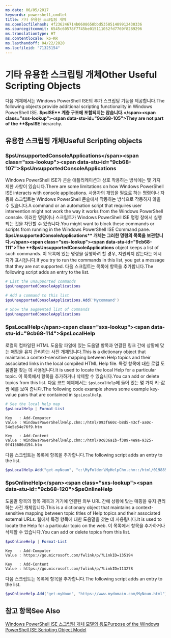 ```yaml
---
ms.date: 06/05/2017
keywords: powershell,cmdlet
title: 기타 유용한 스크립팅 개체
ms.openlocfilehash: 4f236246714b0608658bbd535851489912430336
ms.sourcegitcommit: 6545c60578f7745be015111052fd7769f8289296
ms.translationtype: HT
ms.contentlocale: ko-KR
ms.lasthandoff: 04/22/2020
ms.locfileid: "71325154"
---
```

# <a name="other-useful-scripting-objects"></a><span data-ttu-id="9cb68-103">기타 유용한 스크립팅 개체</span><span class="sxs-lookup"><span data-stu-id="9cb68-103">Other Useful Scripting Objects</span></span>

<span data-ttu-id="9cb68-104">다음 개체에서는 Windows PowerShell ISE의 추가 스크립팅 기능을 제공합니다.</span><span class="sxs-lookup"><span data-stu-id="9cb68-104">The following objects provide additional scripting functionality in Windows PowerShell ISE.</span></span> <span data-ttu-id="9cb68-105">**$psISE** 계층 구조에 포함되지는 않습니다.</span><span class="sxs-lookup"><span data-stu-id="9cb68-105">They are not part of the **$psISE** hierarchy.</span></span>

## <a name="useful-scripting-objects"></a><span data-ttu-id="9cb68-106">유용한 스크립팅 개체</span><span class="sxs-lookup"><span data-stu-id="9cb68-106">Useful Scripting objects</span></span>

### <a name="psunsupportedconsoleapplications"></a><span data-ttu-id="9cb68-107">$psUnsupportedConsoleApplications</span><span class="sxs-lookup"><span data-stu-id="9cb68-107">$psUnsupportedConsoleApplications</span></span>

<span data-ttu-id="9cb68-108">Windows PowerShell ISE가 콘솔 애플리케이션과 상호 작용하는 방식에는 몇 가지 제한 사항이 있습니다.</span><span class="sxs-lookup"><span data-stu-id="9cb68-108">There are some limitations on how Windows PowerShell ISE interacts with console applications.</span></span> <span data-ttu-id="9cb68-109">사용자의 개입을 필요로 하는 명령이나 자동화 스크립트는 Windows PowerShell 콘솔에서 작동하는 방식으로 작동하지 않을 수 있습니다.</span><span class="sxs-lookup"><span data-stu-id="9cb68-109">A command or an automation script that requires user intervention might not work the way it works from the Windows PowerShell console.</span></span> <span data-ttu-id="9cb68-110">이러한 명령이나 스크립트가 Windows PowerShell ISE 명령 창에서 실행되는 것을 차단할 수 있습니다.</span><span class="sxs-lookup"><span data-stu-id="9cb68-110">You might want to block these commands or scripts from running in the Windows PowerShell ISE Command pane.</span></span> <span data-ttu-id="9cb68-111">**$psUnsupportedConsoleApplications** 개체는 그러한 명령의 목록을 보관합니다.</span><span class="sxs-lookup"><span data-stu-id="9cb68-111">The **$psUnsupportedConsoleApplications** object keeps a list of such commands.</span></span> <span data-ttu-id="9cb68-112">이 목록에 있는 명령을 실행하려 할 경우, 지원되지 않는다는 메시지가 표시됩니다.</span><span class="sxs-lookup"><span data-stu-id="9cb68-112">If you try to run the commands in this list, you get a message that they are not supported.</span></span> <span data-ttu-id="9cb68-113">다음 스크립트는 목록에 항목을 추가합니다.</span><span class="sxs-lookup"><span data-stu-id="9cb68-113">The following script adds an entry to the list.</span></span>

```powershell
# List the unsupported commands
$psUnsupportedConsoleApplications

# Add a command to this list
$psUnsupportedConsoleApplications.Add('Mycommand')

# Show the augmented list of commands
$psUnsupportedConsoleApplications
```

### <a name="pslocalhelp"></a><span data-ttu-id="9cb68-114">$psLocalHelp</span><span class="sxs-lookup"><span data-stu-id="9cb68-114">$psLocalHelp</span></span>

<span data-ttu-id="9cb68-115">로컬의 컴파일된 HTML 도움말 파일에 있는 도움말 항목과 연결된 링크 간에 상황에 맞는 매핑을 유지 관리하는 사전 개체입니다.</span><span class="sxs-lookup"><span data-stu-id="9cb68-115">This is a dictionary object that maintains a context-sensitive mapping between Help topics and their associated links in the local compiled HTML Help file.</span></span> <span data-ttu-id="9cb68-116">특정 항목에 대한 로컬 도움말을 찾는 데 사용됩니다.</span><span class="sxs-lookup"><span data-stu-id="9cb68-116">It is used to locate the local Help for a particular topic.</span></span> <span data-ttu-id="9cb68-117">이 목록에서 항목을 추가하거나 삭제할 수 있습니다.</span><span class="sxs-lookup"><span data-stu-id="9cb68-117">You can add or delete topics from this list.</span></span> <span data-ttu-id="9cb68-118">다음 코드 예제에서는 `$psLocalHelp`에 들어 있는 몇 가지 키-값 쌍 예를 보여 줍니다.</span><span class="sxs-lookup"><span data-stu-id="9cb68-118">The following code example shows some example key-value pairs that are contained in `$psLocalHelp`.</span></span>

```powershell
# See the local help map
$psLocalHelp | Format-List
```

```output
Key   : Add-Computer
Value : WindowsPowerShellHelp.chm::/html/093f660c-b8d5-43cf-aa0c-54e5e54e76f9.htm

Key   : Add-Content
Value : WindowsPowerShellHelp.chm::/html/0c836a1b-f389-4e9a-9325-0f415686d194.htm
```

<span data-ttu-id="9cb68-119">다음 스크립트는 목록에 항목을 추가합니다.</span><span class="sxs-lookup"><span data-stu-id="9cb68-119">The following script adds an entry to the list.</span></span>

```powershell
$psLocalHelp.Add("get-myNoun", "c:\MyFolder\MyHelpChm.chm::/html/0198854a-1298-57ae-aa0c-87b5e5a84712.htm")
```

### <a name="psonlinehelp"></a><span data-ttu-id="9cb68-120">$psOnlineHelp</span><span class="sxs-lookup"><span data-stu-id="9cb68-120">$psOnlineHelp</span></span>

<span data-ttu-id="9cb68-121">도움말 항목의 항목 제목과 거기에 연결된 외부 URL 간에 상황에 맞는 매핑을 유지 관리하는 사전 개체입니다.</span><span class="sxs-lookup"><span data-stu-id="9cb68-121">This is a dictionary object that maintains a context-sensitive mapping between topic titles of Help topics and their associated external URLs.</span></span> <span data-ttu-id="9cb68-122">웹에서 특정 항목에 대한 도움말을 찾는 데 사용됩니다.</span><span class="sxs-lookup"><span data-stu-id="9cb68-122">It is used to locate the Help for a particular topic on the web.</span></span> <span data-ttu-id="9cb68-123">이 목록에서 항목을 추가하거나 삭제할 수 있습니다.</span><span class="sxs-lookup"><span data-stu-id="9cb68-123">You can add or delete topics from this list.</span></span>

```powershell
$psOnlineHelp | Format-List
```

```output
Key   : Add-Computer
Value : https://go.microsoft.com/fwlink/p/?LinkID=135194

Key   : Add-Content
Value : https://go.microsoft.com/fwlink/p/?LinkID=113278
```

<span data-ttu-id="9cb68-124">다음 스크립트는 목록에 항목을 추가합니다.</span><span class="sxs-lookup"><span data-stu-id="9cb68-124">The following script adds an entry to the list.</span></span>

```powershell
$psOnlineHelp.Add("get-myNoun", "https://www.mydomain.com/MyNoun.html")
```

## <a name="see-also"></a><span data-ttu-id="9cb68-125">참고 항목</span><span class="sxs-lookup"><span data-stu-id="9cb68-125">See Also</span></span>

[<span data-ttu-id="9cb68-126">Windows PowerShell ISE 스크립팅 개체 모델의 용도</span><span class="sxs-lookup"><span data-stu-id="9cb68-126">Purpose of the Windows PowerShell ISE Scripting Object Model</span></span>](../components/ise/object-model/Purpose-of-the-Windows-PowerShell-ISE-Scripting-Object-Model.md)
